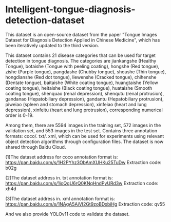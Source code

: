 # Intelligent-tongue-diagnosis-detection-dataset

This dataset is an open-source dataset from the paper "Tongue Images Dataset for Diagnosis Detection Applied in Chinese Medicine", which has been iteratively updated to the third version.

This dataset contains 21 disease categories that can be used for target detection in tongue diagnosis. The categories are jiankangshe (Healthy Tongue), botaishe (Tongue with peeling coating), hongshe (Red tongue), zishe (Purple tongue), pangdashe (Chubby tongue), shoushe (Thin tongue), hongdianshe (Red dot tongue), liewenshe (Cracked tongue), chihenshe (Dentate tongue), baitaishe (White coating tongue), huangtaishe (Yellow coating tongue), heitaishe (Black coating tongue), huataishe (Smooth coating tongue), shenquao (renal depression), shenqutu (renal protrusion), gandanao (Hepatobiliary depression), gandantu (Hepatobiliary protrusion), piweiao (spleen and stomach depression), xinfeiao (heart and lung depression), xinfeitu (heart and lung protrusion), corresponding numerical order is 0-19.

Among them, there are 5594 images in the training set, 572 images in the validation set, and 553 images in the test set. Contains three annotation formats: coco/. txt/. xml, which can be used for experiments using relevant object detection algorithms through configuration files. The dataset is now shared through Baidu Cloud.

(1)The dataset address for coco annotation format is: https://pan.baidu.com/s/1H2PYhz3ObAmXUHKu25TuDw
Extraction code: b02g

(2)The dataset address in. txt annotation format is: https://pan.baidu.com/s/1ioQgU6rQ0KNqHndPyURd3w
Extraction code: xh4d

(3)The dataset address in. xml annotation format is: https://pan.baidu.com/s/1NAgA5AiVI2Gt9zoBDxbiHg
Extraction code: qv55

And we also provide YOLOv11 code to validate the dataset.

